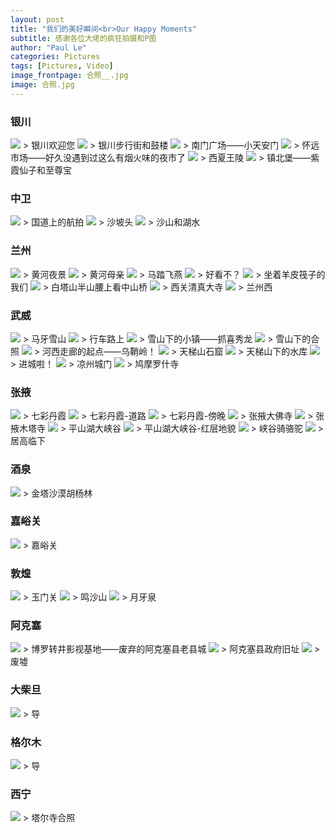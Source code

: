 ```yaml
---
layout: post
title: "我们的美好瞬间<br>Our Happy Moments"
subtitle: 感谢各位大佬的疯狂拍摄和P图
author: "Paul Le"
categories: Pictures
tags: [Pictures, Video]
image_frontpage: 合照__.jpg
image: 合照.jpg
---
```


### 银川

<img src="{{ site.github.url }}/assets/img/银川欢迎您.jpg">
> 银川欢迎您

<img src="{{ site.github.url }}/assets/img/银川步行街.jpg">
> 银川步行街和鼓楼

<img src="{{ site.github.url }}/assets/img/南门广场.jpg">
> 南门广场——小天安门

<img src="{{ site.github.url }}/assets/img/怀远市场.jpg">
> 怀远市场——好久没遇到过这么有烟火味的夜市了

<img src="{{ site.github.url }}/assets/img/西夏王陵.jpg">
> 西夏王陵

<img src="{{ site.github.url }}/assets/img/镇北堡.jpg">
> 镇北堡——紫霞仙子和至尊宝

### 中卫

<img src="{{ site.github.url }}/assets/img/银川至中卫.jpg">
> 国道上的航拍

<img src="{{ site.github.url }}/assets/img/沙坡头.jpg">
> 沙坡头

<img src="{{ site.github.url }}/assets/img/沙坡头2.jpg">
> 沙山和湖水

### 兰州

<img src="{{ site.github.url }}/assets/img/兰州.jpg">
> 黄河夜景

<img src="{{ site.github.url }}/assets/img/黄河母亲.jpg">
> 黄河母亲

<img src="{{ site.github.url }}/assets/img/马踏飞燕.jpg">
> 马踏飞燕

<img src="{{ site.github.url }}/assets/img/甘肃省博文物.jpg">
> 好看不？

<img src="{{ site.github.url }}/assets/img/羊皮筏子.jpg">
> 坐着羊皮筏子的我们

<img src="{{ site.github.url }}/assets/img/中山桥.jpg">
> 白塔山半山腰上看中山桥

<img src="{{ site.github.url }}/assets/img/兰州西关清真大寺.jpg">
> 西关清真大寺

<img src="{{ site.github.url }}/assets/img/兰州西.jpg">
> 兰州西

### 武威

<img src="{{ site.github.url }}/assets/img/祁连.jpg">
> 马牙雪山

<img src="{{ site.github.url }}/assets/img/行车路上.jpg">
> 行车路上

<img src="{{ site.github.url }}/assets/img/抓喜秀龙.jpg">
> 雪山下的小镇——抓喜秀龙

<img src="{{ site.github.url }}/assets/img/雪山下的合照.jpg">
> 雪山下的合照

<img src="{{ site.github.url }}/assets/img/乌鞘岭.jpg">
> 河西走廊的起点——乌鞘岭！

<img src="{{ site.github.url }}/assets/img/天梯山石窟.jpg">
> 天梯山石窟

<img src="{{ site.github.url }}/assets/img/天梯山下的水库.jpg">
> 天梯山下的水库

<img src="{{ site.github.url }}/assets/img/武威收费站.jpg">
> 进城啦！

<img src="{{ site.github.url }}/assets/img/凉州.jpg">
> 凉州城门

<img src="{{ site.github.url }}/assets/img/鸠摩罗什寺.jpg">
> 鸠摩罗什寺

### 张掖

<img src="{{ site.github.url }}/assets/img/丹霞.jpg">
> 七彩丹霞

<img src="{{ site.github.url }}/assets/img/七彩丹霞-道路.jpg">
> 七彩丹霞-道路

<img src="{{ site.github.url }}/assets/img/七彩丹霞-傍晚.jpg">
> 七彩丹霞-傍晚

<img src="{{ site.github.url }}/assets/img/张掖大佛寺.jpg">
> 张掖大佛寺

<img src="{{ site.github.url }}/assets/img/木塔寺.jpg">
> 张掖木塔寺

<img src="{{ site.github.url }}/assets/img/平山湖.jpg">
> 平山湖大峡谷

<img src="{{ site.github.url }}/assets/img/平山湖-红层地貌.jpg">
> 平山湖大峡谷-红层地貌

<img src="{{ site.github.url }}/assets/img/峡谷骑骆驼.jpg">
> 峡谷骑骆驼

<img src="{{ site.github.url }}/assets/img/平山湖-居高临下.jpg">
> 居高临下

### 酒泉

<img src="{{ site.github.url }}/assets/img/胡杨林.jpg">
> 金塔沙漠胡杨林

### 嘉峪关

<img src="{{ site.github.url }}/assets/img/嘉峪关.jpg">
> 嘉峪关

### 敦煌

<img src="{{ site.github.url }}/assets/img/玉门关.jpg">
> 玉门关

<img src="{{ site.github.url }}/assets/img/鸣沙山.jpg">
> 鸣沙山

<img src="{{ site.github.url }}/assets/img/月牙泉.jpg">
> 月牙泉

### 阿克塞

<img src="{{ site.github.url }}/assets/img/阿克塞怪兽.jpg">
> 博罗转井影视基地——废弃的阿克塞县老县城

<img src="{{ site.github.url }}/assets/img/阿克塞政府.jpg">
> 阿克塞县政府旧址

<img src="{{ site.github.url }}/assets/img/阿克塞废墟.jpg">
> 废墟

### 大柴旦

<img src="{{ site.github.url }}/assets/img/徐.jpg">
> 导

### 格尔木

<img src="{{ site.github.url }}/assets/img/徐.jpg">
> 导

### 西宁

<img src="{{ site.github.url }}/assets/img/塔尔寺合照.jpg">
> 塔尔寺合照